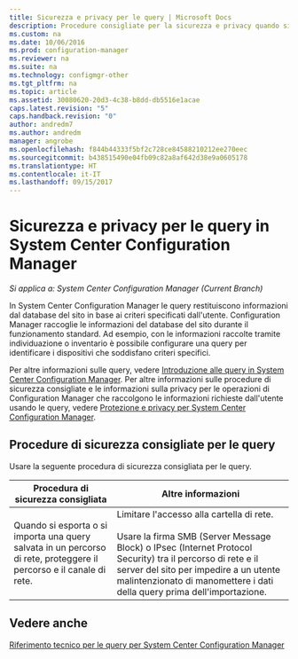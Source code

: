 ```yaml
---
title: Sicurezza e privacy per le query | Microsoft Docs
description: Procedure consigliate per la sicurezza e privacy quando si esegue una query per ottenere informazioni dal database del sito.
ms.custom: na
ms.date: 10/06/2016
ms.prod: configuration-manager
ms.reviewer: na
ms.suite: na
ms.technology: configmgr-other
ms.tgt_pltfrm: na
ms.topic: article
ms.assetid: 30080620-20d3-4c38-b8dd-db5516e1acae
caps.latest.revision: "5"
caps.handback.revision: "0"
author: andredm7
ms.author: andredm
manager: angrobe
ms.openlocfilehash: f844b44333f5bf2c728ce84588210212ee270eec
ms.sourcegitcommit: b438515490e04fb09c82a8af642d38e9a0605178
ms.translationtype: HT
ms.contentlocale: it-IT
ms.lasthandoff: 09/15/2017
---
```

# <a name="security-and-privacy-for-queries-in-system-center-configuration-manager"></a>Sicurezza e privacy per le query in System Center Configuration Manager

*Si applica a: System Center Configuration Manager (Current Branch)*

In System Center Configuration Manager le query restituiscono informazioni dal database del sito in base ai criteri specificati dall'utente. Configuration Manager raccoglie le informazioni del database del sito durante il funzionamento standard. Ad esempio, con le informazioni raccolte tramite individuazione o inventario è possibile configurare una query per identificare i dispositivi che soddisfano criteri specifici.  

 Per altre informazioni sulle query, vedere [Introduzione alle query in System Center Configuration Manager](../../../core/servers/manage/introduction-to-queries.md). Per altre informazioni sulle procedure di sicurezza consigliate e le informazioni sulla privacy per le operazioni di Configuration Manager che raccolgono le informazioni richieste dall'utente usando le query, vedere [Protezione e privacy per System Center Configuration Manager](../../../core/plan-design/security/security-and-privacy.md).  

## <a name="security-best-practices-for-queries"></a>Procedure di sicurezza consigliate per le query  
 Usare la seguente procedura di sicurezza consigliata per le query.  

|Procedura di sicurezza consigliata|Altre informazioni|  
|----------------------------|----------------------|  
|Quando si esporta o si importa una query salvata in un percorso di rete, proteggere il percorso e il canale di rete.|Limitare l'accesso alla cartella di rete.<br /><br /> Usare la firma SMB (Server Message Block) o IPsec (Internet Protocol Security) tra il percorso di rete e il server del sito per impedire a un utente malintenzionato di manomettere i dati della query prima dell'importazione.|  

## <a name="see-also"></a>Vedere anche  
 [Riferimento tecnico per le query per System Center Configuration Manager](../../../core/servers/manage/queries-technical-reference.md)
